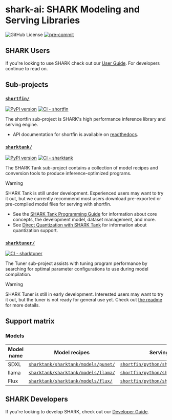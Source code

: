 # shark-ai: SHARK Modeling and Serving Libraries

![GitHub License](https://img.shields.io/github/license/nod-ai/shark-ai)
[![pre-commit](https://img.shields.io/badge/pre--commit-enabled-brightgreen?logo=pre-commit)](https://github.com/pre-commit/pre-commit)

## SHARK Users

If you're looking to use SHARK check out our [User Guide](docs/user_guide.md). For developers continue to read on.

<!-- TODO: high level overview, features when components are used together -->

## Sub-projects

### [`shortfin/`](./shortfin/)

<!-- TODO: features list here? -->

[![PyPI version](https://badge.fury.io/py/shortfin.svg)](https://badge.fury.io/py/shortfin) [![CI - shortfin](https://github.com/nod-ai/shark-ai/actions/workflows/ci-libshortfin.yml/badge.svg?event=push)](https://github.com/nod-ai/shark-ai/actions/workflows/ci-libshortfin.yml?query=event%3Apush)

The shortfin sub-project is SHARK's high performance inference library and
serving engine.

* API documentation for shortfin is available on
  [readthedocs](https://shortfin.readthedocs.io/en/latest/).

### [`sharktank/`](./sharktank/)

[![PyPI version](https://badge.fury.io/py/sharktank.svg)](https://badge.fury.io/py/sharktank) [![CI - sharktank](https://github.com/nod-ai/shark-ai/actions/workflows/ci-sharktank.yml/badge.svg?event=push)](https://github.com/nod-ai/shark-ai/actions/workflows/ci-sharktank.yml?query=event%3Apush)

The SHARK Tank sub-project contains a collection of model recipes and
conversion tools to produce inference-optimized programs.

> [!WARNING]
> SHARK Tank is still under development. Experienced users may want to try it
> out, but we currently recommend most users download pre-exported or
> pre-compiled model files for serving with shortfin.

<!-- TODO: features list here? -->

* See the [SHARK Tank Programming Guide](./docs/programming_guide.md) for
  information about core concepts, the development model, dataset management,
  and more.
* See [Direct Quantization with SHARK Tank](./docs/quantization.md)
  for information about quantization support.

### [`sharktuner/`](./sharktuner/)

[![CI - sharktuner](https://github.com/nod-ai/shark-ai/actions/workflows/ci-tuner.yml/badge.svg?event=push)](https://github.com/nod-ai/shark-ai/actions/workflows/ci-tuner.yml?query=event%3Apush)

The Tuner sub-project assists with tuning program performance by searching for
optimal parameter configurations to use during model compilation.

> [!WARNING]
> SHARK Tuner is still in early development. Interested users may want
> to try it out, but the tuner is not ready for general use yet. Check out
> [the readme](sharktuner/README.md) for more details.

## Support matrix

<!-- TODO: version requirements for Python, ROCm, Linux, etc.  -->

### Models

Model name | Model recipes | Serving apps | Guide |
---------- | ------------- | ------------ | ----- |
SDXL       | [`sharktank/sharktank/models/punet/`](https://github.com/nod-ai/shark-ai/tree/main/sharktank/sharktank/models/punet) | [`shortfin/python/shortfin_apps/sd/`](https://github.com/nod-ai/shark-ai/tree/main/shortfin/python/shortfin_apps/sd) | [shortfin/python/shortfin_apps/sd/README.md](shortfin/python/shortfin_apps/sd/README.md)
llama      | [`sharktank/sharktank/models/llama/`](https://github.com/nod-ai/shark-ai/tree/main/sharktank/sharktank/models/llama) | [`shortfin/python/shortfin_apps/llm/`](https://github.com/nod-ai/shark-ai/tree/main/shortfin/python/shortfin_apps/llm) | [docs/shortfin/llm/user/llama_serving.md](docs/shortfin/llm/user/llama_serving.md)
Flux       | [`sharktank/sharktank/models/flux/`](https://github.com/nod-ai/shark-ai/tree/main/sharktank/sharktank/models/flux) | [`shortfin/python/shortfin_apps/flux/`](https://github.com/nod-ai/shark-ai/tree/main/shortfin/python/shortfin_apps/flux) | [`shortfin/python/shortfin_apps/flux/README.md`](https://github.com/nod-ai/shark-ai/blob/main/shortfin/python/shortfin_apps/flux/README.md)

## SHARK Developers

If you're looking to develop SHARK, check out our [Developer Guide](docs/developer_guide.md).
